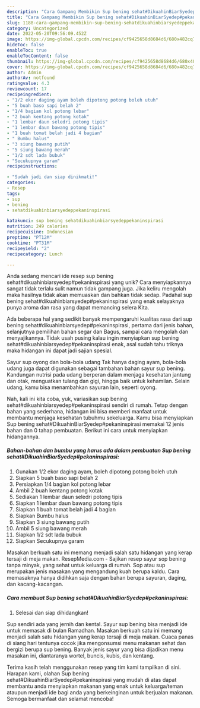 ```yaml
---
description: "Cara Gampang Membikin Sup bening sehat#DikuahinBiarSyedep#pekaninspirasi yang Mantap"
title: "Cara Gampang Membikin Sup bening sehat#DikuahinBiarSyedep#pekaninspirasi yang Mantap"
slug: 1188-cara-gampang-membikin-sup-bening-sehatdikuahinbiarsyedeppekaninspirasi-yang-mantap
category: Uncategorized
date: 2022-05-20T09:56:09.452Z
image: https://img-global.cpcdn.com/recipes/cf9425658d8684d6/680x482cq70/sup-bening-sehatdikuahinbiarsyedeppekaninspirasi-foto-resep-utama.jpg
hideToc: false
enableToc: true
enableTocContent: false
thumbnail: https://img-global.cpcdn.com/recipes/cf9425658d8684d6/680x482cq70/sup-bening-sehatdikuahinbiarsyedeppekaninspirasi-foto-resep-utama.jpg
cover: https://img-global.cpcdn.com/recipes/cf9425658d8684d6/680x482cq70/sup-bening-sehatdikuahinbiarsyedeppekaninspirasi-foto-resep-utama.jpg
author: Admin
authorAv: notfound
ratingvalue: 4.3
reviewcount: 17
recipeingredient:
- "1/2 ekor daging ayam boleh dipotong potong boleh utuh"
- "5 buah baso sapi belah 2"
- "1/4 bagian kol potong lebar"
- "2 buah kentang potong kotak"
- "1 lembar daun seledri potong tipis"
- "1 lembar daun bawang potong tipis"
- "1 buah tomat belah jadi 4 bagian"
- " Bumbu halus"
- "3 siung bawang putih"
- "5 siung bawang merah"
- "1/2 sdt lada bubuk"
- "Secukupnya garam"
recipeinstructions:

- "Sudah jadi dan siap dinikmati!"
categories:
- Resep
tags:
- sup
- bening
- sehatdikuahinbiarsyedeppekaninspirasi

katakunci: sup bening sehatdikuahinbiarsyedeppekaninspirasi 
nutrition: 249 calories
recipecuisine: Indonesian
preptime: "PT12M"
cooktime: "PT31M"
recipeyield: "2"
recipecategory: Lunch

---
```





Anda sedang mencari ide resep sup bening sehat#dikuahinbiarsyedep#pekaninspirasi yang unik? Cara menyiapkannya sangat tidak terlalu sulit namun tidak gampang juga. Jika keliru mengolah maka hasilnya tidak akan memuaskan dan bahkan tidak sedap. Padahal sup bening sehat#dikuahinbiarsyedep#pekaninspirasi yang enak selayaknya punya aroma dan rasa yang dapat memancing selera Kita.





Ada beberapa hal yang sedikit banyak mempengaruhi kualitas rasa dari sup bening sehat#dikuahinbiarsyedep#pekaninspirasi, pertama dari jenis bahan, selanjutnya pemilihan bahan segar dan Bagus, sampai cara mengolah dan menyajikannya. Tidak usah pusing kalau ingin menyiapkan sup bening sehat#dikuahinbiarsyedep#pekaninspirasi enak,      asal sudah tahu triknya maka hidangan ini dapat jadi sajian spesial.














Sayur sup oyong dan bola-bola udang Tak hanya daging ayam, bola-bola udang juga dapat digunakan sebagai tambahan bahan sayur sup bening. Kandungan nutrisi pada udang berperan dalam menjaga kesehatan jantung dan otak, menguatkan tulang dan gigi, hingga baik untuk kehamilan. Selain udang, kamu bisa menambahkan sayuran lain, seperti oyong.






Nah, kali ini kita coba, yuk, variasikan sup bening sehat#dikuahinbiarsyedep#pekaninspirasi sendiri di rumah. Tetap dengan bahan yang sederhana, hidangan ini bisa memberi manfaat untuk membantu menjaga kesehatan tubuhmu sekeluarga. Kamu bisa menyiapkan Sup bening sehat#DikuahinBiarSyedep#pekaninspirasi memakai 12 jenis bahan dan 0 tahap pembuatan. Berikut ini cara untuk menyiapkan hidangannya.

<!--inarticleads1-->

##### Bahan-bahan dan bumbu yang harus ada dalam pembuatan Sup bening sehat#DikuahinBiarSyedep#pekaninspirasi:

1. Gunakan 1/2 ekor daging ayam, boleh dipotong potong boleh utuh
1. Siapkan 5 buah baso sapi belah 2
1. Persiapkan 1/4 bagian kol potong lebar
1. Ambil 2 buah kentang potong kotak
1. Sediakan 1 lembar daun seledri potong tipis
1. Siapkan 1 lembar daun bawang potong tipis
1. Siapkan 1 buah tomat belah jadi 4 bagian
1. Siapkan  Bumbu halus
1. Siapkan 3 siung bawang putih
1. Ambil 5 siung bawang merah
1. Siapkan 1/2 sdt lada bubuk
1. Siapkan Secukupnya garam


Masakan berkuah satu ini memang menjadi salah satu hidangan yang kerap tersaji di meja makan. ResepMedia.com - Sajikan resep sayur sop bening tanpa minyak, yang sehat untuk keluarga di rumah. Sop atau sup merupakan jenis masakan yang mengandung kuah berupa kaldu. Cara memasaknya hanya didihkan saja dengan bahan berupa sayuran, daging, dan kacang-kacangan. 

<!--inarticleads2-->

##### Cara membuat Sup bening sehat#DikuahinBiarSyedep#pekaninspirasi:


1. Selesai dan siap dihidangkan!

Sup sendiri ada yang jernih dan kental. Sayur sup bening bisa menjadi ide untuk memasak di bulan Ramadhan. Masakan berkuah satu ini memang menjadi salah satu hidangan yang kerap tersaji di meja makan. Cuaca panas di siang hari tentunya cocok jika mengonsumsi menu makanan sehat dan bergizi berupa sup bening. Banyak jenis sayur yang bisa dijadikan menu masakan ini, diantaranya wortel, buncis, kubis, dan kentang. 

Terima kasih telah menggunakan resep yang tim kami tampilkan di sini. Harapan kami, olahan Sup bening sehat#DikuahinBiarSyedep#pekaninspirasi yang mudah di atas dapat membantu anda menyiapkan makanan yang enak untuk keluarga/teman ataupun menjadi ide bagi anda yang berkeinginan untuk berjualan makanan. Semoga bermanfaat dan selamat mencoba!
